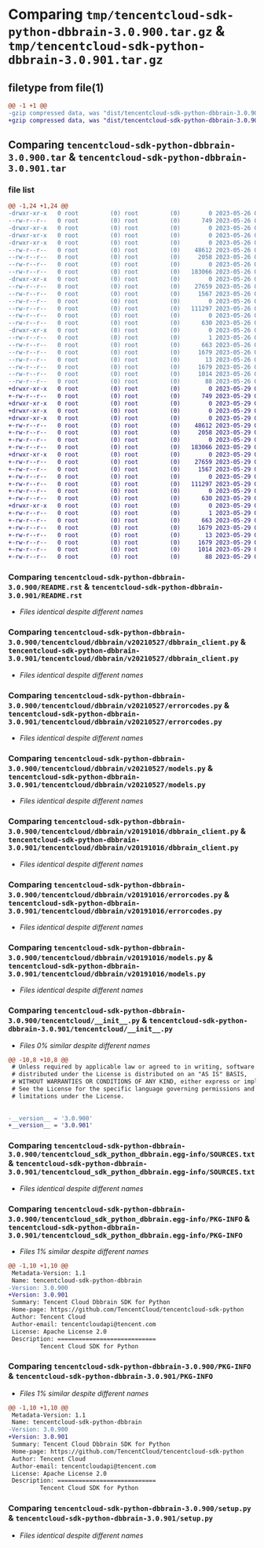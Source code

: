 # Comparing `tmp/tencentcloud-sdk-python-dbbrain-3.0.900.tar.gz` & `tmp/tencentcloud-sdk-python-dbbrain-3.0.901.tar.gz`

## filetype from file(1)

```diff
@@ -1 +1 @@
-gzip compressed data, was "dist/tencentcloud-sdk-python-dbbrain-3.0.900.tar", last modified: Fri May 26 02:16:25 2023, max compression
+gzip compressed data, was "dist/tencentcloud-sdk-python-dbbrain-3.0.901.tar", last modified: Mon May 29 02:25:35 2023, max compression
```

## Comparing `tencentcloud-sdk-python-dbbrain-3.0.900.tar` & `tencentcloud-sdk-python-dbbrain-3.0.901.tar`

### file list

```diff
@@ -1,24 +1,24 @@
-drwxr-xr-x   0 root         (0) root         (0)        0 2023-05-26 02:16:25.000000 tencentcloud-sdk-python-dbbrain-3.0.900/
--rw-r--r--   0 root         (0) root         (0)      749 2023-05-26 02:16:25.000000 tencentcloud-sdk-python-dbbrain-3.0.900/README.rst
-drwxr-xr-x   0 root         (0) root         (0)        0 2023-05-26 02:16:25.000000 tencentcloud-sdk-python-dbbrain-3.0.900/tencentcloud/
-drwxr-xr-x   0 root         (0) root         (0)        0 2023-05-26 02:16:25.000000 tencentcloud-sdk-python-dbbrain-3.0.900/tencentcloud/dbbrain/
-drwxr-xr-x   0 root         (0) root         (0)        0 2023-05-26 02:16:25.000000 tencentcloud-sdk-python-dbbrain-3.0.900/tencentcloud/dbbrain/v20210527/
--rw-r--r--   0 root         (0) root         (0)    48612 2023-05-26 02:16:25.000000 tencentcloud-sdk-python-dbbrain-3.0.900/tencentcloud/dbbrain/v20210527/dbbrain_client.py
--rw-r--r--   0 root         (0) root         (0)     2058 2023-05-26 02:16:25.000000 tencentcloud-sdk-python-dbbrain-3.0.900/tencentcloud/dbbrain/v20210527/errorcodes.py
--rw-r--r--   0 root         (0) root         (0)        0 2023-05-26 02:16:25.000000 tencentcloud-sdk-python-dbbrain-3.0.900/tencentcloud/dbbrain/v20210527/__init__.py
--rw-r--r--   0 root         (0) root         (0)   183066 2023-05-26 02:16:25.000000 tencentcloud-sdk-python-dbbrain-3.0.900/tencentcloud/dbbrain/v20210527/models.py
-drwxr-xr-x   0 root         (0) root         (0)        0 2023-05-26 02:16:25.000000 tencentcloud-sdk-python-dbbrain-3.0.900/tencentcloud/dbbrain/v20191016/
--rw-r--r--   0 root         (0) root         (0)    27659 2023-05-26 02:16:25.000000 tencentcloud-sdk-python-dbbrain-3.0.900/tencentcloud/dbbrain/v20191016/dbbrain_client.py
--rw-r--r--   0 root         (0) root         (0)     1567 2023-05-26 02:16:25.000000 tencentcloud-sdk-python-dbbrain-3.0.900/tencentcloud/dbbrain/v20191016/errorcodes.py
--rw-r--r--   0 root         (0) root         (0)        0 2023-05-26 02:16:25.000000 tencentcloud-sdk-python-dbbrain-3.0.900/tencentcloud/dbbrain/v20191016/__init__.py
--rw-r--r--   0 root         (0) root         (0)   111297 2023-05-26 02:16:25.000000 tencentcloud-sdk-python-dbbrain-3.0.900/tencentcloud/dbbrain/v20191016/models.py
--rw-r--r--   0 root         (0) root         (0)        0 2023-05-26 02:16:25.000000 tencentcloud-sdk-python-dbbrain-3.0.900/tencentcloud/dbbrain/__init__.py
--rw-r--r--   0 root         (0) root         (0)      630 2023-05-26 02:16:25.000000 tencentcloud-sdk-python-dbbrain-3.0.900/tencentcloud/__init__.py
-drwxr-xr-x   0 root         (0) root         (0)        0 2023-05-26 02:16:25.000000 tencentcloud-sdk-python-dbbrain-3.0.900/tencentcloud_sdk_python_dbbrain.egg-info/
--rw-r--r--   0 root         (0) root         (0)        1 2023-05-26 02:16:25.000000 tencentcloud-sdk-python-dbbrain-3.0.900/tencentcloud_sdk_python_dbbrain.egg-info/dependency_links.txt
--rw-r--r--   0 root         (0) root         (0)      663 2023-05-26 02:16:25.000000 tencentcloud-sdk-python-dbbrain-3.0.900/tencentcloud_sdk_python_dbbrain.egg-info/SOURCES.txt
--rw-r--r--   0 root         (0) root         (0)     1679 2023-05-26 02:16:25.000000 tencentcloud-sdk-python-dbbrain-3.0.900/tencentcloud_sdk_python_dbbrain.egg-info/PKG-INFO
--rw-r--r--   0 root         (0) root         (0)       13 2023-05-26 02:16:25.000000 tencentcloud-sdk-python-dbbrain-3.0.900/tencentcloud_sdk_python_dbbrain.egg-info/top_level.txt
--rw-r--r--   0 root         (0) root         (0)     1679 2023-05-26 02:16:25.000000 tencentcloud-sdk-python-dbbrain-3.0.900/PKG-INFO
--rw-r--r--   0 root         (0) root         (0)     1014 2023-05-26 02:16:25.000000 tencentcloud-sdk-python-dbbrain-3.0.900/setup.py
--rw-r--r--   0 root         (0) root         (0)       88 2023-05-26 02:16:25.000000 tencentcloud-sdk-python-dbbrain-3.0.900/setup.cfg
+drwxr-xr-x   0 root         (0) root         (0)        0 2023-05-29 02:25:35.000000 tencentcloud-sdk-python-dbbrain-3.0.901/
+-rw-r--r--   0 root         (0) root         (0)      749 2023-05-29 02:25:35.000000 tencentcloud-sdk-python-dbbrain-3.0.901/README.rst
+drwxr-xr-x   0 root         (0) root         (0)        0 2023-05-29 02:25:35.000000 tencentcloud-sdk-python-dbbrain-3.0.901/tencentcloud/
+drwxr-xr-x   0 root         (0) root         (0)        0 2023-05-29 02:25:35.000000 tencentcloud-sdk-python-dbbrain-3.0.901/tencentcloud/dbbrain/
+drwxr-xr-x   0 root         (0) root         (0)        0 2023-05-29 02:25:35.000000 tencentcloud-sdk-python-dbbrain-3.0.901/tencentcloud/dbbrain/v20210527/
+-rw-r--r--   0 root         (0) root         (0)    48612 2023-05-29 02:25:35.000000 tencentcloud-sdk-python-dbbrain-3.0.901/tencentcloud/dbbrain/v20210527/dbbrain_client.py
+-rw-r--r--   0 root         (0) root         (0)     2058 2023-05-29 02:25:35.000000 tencentcloud-sdk-python-dbbrain-3.0.901/tencentcloud/dbbrain/v20210527/errorcodes.py
+-rw-r--r--   0 root         (0) root         (0)        0 2023-05-29 02:25:35.000000 tencentcloud-sdk-python-dbbrain-3.0.901/tencentcloud/dbbrain/v20210527/__init__.py
+-rw-r--r--   0 root         (0) root         (0)   183066 2023-05-29 02:25:35.000000 tencentcloud-sdk-python-dbbrain-3.0.901/tencentcloud/dbbrain/v20210527/models.py
+drwxr-xr-x   0 root         (0) root         (0)        0 2023-05-29 02:25:35.000000 tencentcloud-sdk-python-dbbrain-3.0.901/tencentcloud/dbbrain/v20191016/
+-rw-r--r--   0 root         (0) root         (0)    27659 2023-05-29 02:25:35.000000 tencentcloud-sdk-python-dbbrain-3.0.901/tencentcloud/dbbrain/v20191016/dbbrain_client.py
+-rw-r--r--   0 root         (0) root         (0)     1567 2023-05-29 02:25:35.000000 tencentcloud-sdk-python-dbbrain-3.0.901/tencentcloud/dbbrain/v20191016/errorcodes.py
+-rw-r--r--   0 root         (0) root         (0)        0 2023-05-29 02:25:35.000000 tencentcloud-sdk-python-dbbrain-3.0.901/tencentcloud/dbbrain/v20191016/__init__.py
+-rw-r--r--   0 root         (0) root         (0)   111297 2023-05-29 02:25:35.000000 tencentcloud-sdk-python-dbbrain-3.0.901/tencentcloud/dbbrain/v20191016/models.py
+-rw-r--r--   0 root         (0) root         (0)        0 2023-05-29 02:25:35.000000 tencentcloud-sdk-python-dbbrain-3.0.901/tencentcloud/dbbrain/__init__.py
+-rw-r--r--   0 root         (0) root         (0)      630 2023-05-29 02:25:35.000000 tencentcloud-sdk-python-dbbrain-3.0.901/tencentcloud/__init__.py
+drwxr-xr-x   0 root         (0) root         (0)        0 2023-05-29 02:25:35.000000 tencentcloud-sdk-python-dbbrain-3.0.901/tencentcloud_sdk_python_dbbrain.egg-info/
+-rw-r--r--   0 root         (0) root         (0)        1 2023-05-29 02:25:35.000000 tencentcloud-sdk-python-dbbrain-3.0.901/tencentcloud_sdk_python_dbbrain.egg-info/dependency_links.txt
+-rw-r--r--   0 root         (0) root         (0)      663 2023-05-29 02:25:35.000000 tencentcloud-sdk-python-dbbrain-3.0.901/tencentcloud_sdk_python_dbbrain.egg-info/SOURCES.txt
+-rw-r--r--   0 root         (0) root         (0)     1679 2023-05-29 02:25:35.000000 tencentcloud-sdk-python-dbbrain-3.0.901/tencentcloud_sdk_python_dbbrain.egg-info/PKG-INFO
+-rw-r--r--   0 root         (0) root         (0)       13 2023-05-29 02:25:35.000000 tencentcloud-sdk-python-dbbrain-3.0.901/tencentcloud_sdk_python_dbbrain.egg-info/top_level.txt
+-rw-r--r--   0 root         (0) root         (0)     1679 2023-05-29 02:25:35.000000 tencentcloud-sdk-python-dbbrain-3.0.901/PKG-INFO
+-rw-r--r--   0 root         (0) root         (0)     1014 2023-05-29 02:25:35.000000 tencentcloud-sdk-python-dbbrain-3.0.901/setup.py
+-rw-r--r--   0 root         (0) root         (0)       88 2023-05-29 02:25:35.000000 tencentcloud-sdk-python-dbbrain-3.0.901/setup.cfg
```

### Comparing `tencentcloud-sdk-python-dbbrain-3.0.900/README.rst` & `tencentcloud-sdk-python-dbbrain-3.0.901/README.rst`

 * *Files identical despite different names*

### Comparing `tencentcloud-sdk-python-dbbrain-3.0.900/tencentcloud/dbbrain/v20210527/dbbrain_client.py` & `tencentcloud-sdk-python-dbbrain-3.0.901/tencentcloud/dbbrain/v20210527/dbbrain_client.py`

 * *Files identical despite different names*

### Comparing `tencentcloud-sdk-python-dbbrain-3.0.900/tencentcloud/dbbrain/v20210527/errorcodes.py` & `tencentcloud-sdk-python-dbbrain-3.0.901/tencentcloud/dbbrain/v20210527/errorcodes.py`

 * *Files identical despite different names*

### Comparing `tencentcloud-sdk-python-dbbrain-3.0.900/tencentcloud/dbbrain/v20210527/models.py` & `tencentcloud-sdk-python-dbbrain-3.0.901/tencentcloud/dbbrain/v20210527/models.py`

 * *Files identical despite different names*

### Comparing `tencentcloud-sdk-python-dbbrain-3.0.900/tencentcloud/dbbrain/v20191016/dbbrain_client.py` & `tencentcloud-sdk-python-dbbrain-3.0.901/tencentcloud/dbbrain/v20191016/dbbrain_client.py`

 * *Files identical despite different names*

### Comparing `tencentcloud-sdk-python-dbbrain-3.0.900/tencentcloud/dbbrain/v20191016/errorcodes.py` & `tencentcloud-sdk-python-dbbrain-3.0.901/tencentcloud/dbbrain/v20191016/errorcodes.py`

 * *Files identical despite different names*

### Comparing `tencentcloud-sdk-python-dbbrain-3.0.900/tencentcloud/dbbrain/v20191016/models.py` & `tencentcloud-sdk-python-dbbrain-3.0.901/tencentcloud/dbbrain/v20191016/models.py`

 * *Files identical despite different names*

### Comparing `tencentcloud-sdk-python-dbbrain-3.0.900/tencentcloud/__init__.py` & `tencentcloud-sdk-python-dbbrain-3.0.901/tencentcloud/__init__.py`

 * *Files 0% similar despite different names*

```diff
@@ -10,8 +10,8 @@
 # Unless required by applicable law or agreed to in writing, software
 # distributed under the License is distributed on an "AS IS" BASIS,
 # WITHOUT WARRANTIES OR CONDITIONS OF ANY KIND, either express or implied.
 # See the License for the specific language governing permissions and
 # limitations under the License.
 
 
-__version__ = '3.0.900'
+__version__ = '3.0.901'
```

### Comparing `tencentcloud-sdk-python-dbbrain-3.0.900/tencentcloud_sdk_python_dbbrain.egg-info/SOURCES.txt` & `tencentcloud-sdk-python-dbbrain-3.0.901/tencentcloud_sdk_python_dbbrain.egg-info/SOURCES.txt`

 * *Files identical despite different names*

### Comparing `tencentcloud-sdk-python-dbbrain-3.0.900/tencentcloud_sdk_python_dbbrain.egg-info/PKG-INFO` & `tencentcloud-sdk-python-dbbrain-3.0.901/tencentcloud_sdk_python_dbbrain.egg-info/PKG-INFO`

 * *Files 1% similar despite different names*

```diff
@@ -1,10 +1,10 @@
 Metadata-Version: 1.1
 Name: tencentcloud-sdk-python-dbbrain
-Version: 3.0.900
+Version: 3.0.901
 Summary: Tencent Cloud Dbbrain SDK for Python
 Home-page: https://github.com/TencentCloud/tencentcloud-sdk-python
 Author: Tencent Cloud
 Author-email: tencentcloudapi@tencent.com
 License: Apache License 2.0
 Description: ============================
         Tencent Cloud SDK for Python
```

### Comparing `tencentcloud-sdk-python-dbbrain-3.0.900/PKG-INFO` & `tencentcloud-sdk-python-dbbrain-3.0.901/PKG-INFO`

 * *Files 1% similar despite different names*

```diff
@@ -1,10 +1,10 @@
 Metadata-Version: 1.1
 Name: tencentcloud-sdk-python-dbbrain
-Version: 3.0.900
+Version: 3.0.901
 Summary: Tencent Cloud Dbbrain SDK for Python
 Home-page: https://github.com/TencentCloud/tencentcloud-sdk-python
 Author: Tencent Cloud
 Author-email: tencentcloudapi@tencent.com
 License: Apache License 2.0
 Description: ============================
         Tencent Cloud SDK for Python
```

### Comparing `tencentcloud-sdk-python-dbbrain-3.0.900/setup.py` & `tencentcloud-sdk-python-dbbrain-3.0.901/setup.py`

 * *Files identical despite different names*

